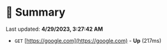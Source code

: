 # 📖 Summary
Last updated: **4/29/2023, 3:27:42 AM**

- `GET` [https://google.com](https://google.com) - **Up** (217ms)
